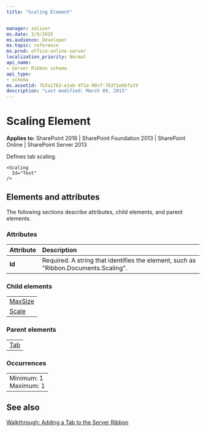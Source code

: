 ```yaml
---
title: "Scaling Element"


manager: soliver
ms.date: 3/9/2015
ms.audience: Developer
ms.topic: reference
ms.prod: office-online-server
localization_priority: Normal
api_name:
- Server Ribbon schema
api_type:
- schema
ms.assetid: 7b3a1763-e1ab-4f1a-90cf-763f1ebbfa19
description: "Last modified: March 09, 2015"
---
```


# Scaling Element

 
  
 **Applies to:** SharePoint 2016 | SharePoint Foundation 2013 | SharePoint Online | SharePoint Server 2013
  
Defines tab scaling.
  
```
<Scaling
  Id="Text"
/>
```

## Elements and attributes

The following sections describe attributes, child elements, and parent elements.

### Attributes

|**Attribute**|**Description**|
|:-----|:-----|
|**Id** <br/> |Required. A string that identifies the element, such as "Ribbon.Documents.Scaling".  <br/> |
   
### Child elements

||
|:-----|
|[MaxSize](maxsize-element.md) <br/> |
|[Scale](scale-element.md) <br/> |
   
### Parent elements

||
|:-----|
|[Tab](tab-element.md)|
   
### Occurrences

||
|:-----|
|Minimum: 1  <br/> Maximum: 1  <br/> |
   
## See also



[Walkthrough: Adding a Tab to the Server Ribbon](http://msdn.microsoft.com/library/3d1fb8b6-4c9b-4801-9bba-6d2f5caee0d9%28Office.15%29.aspx)

